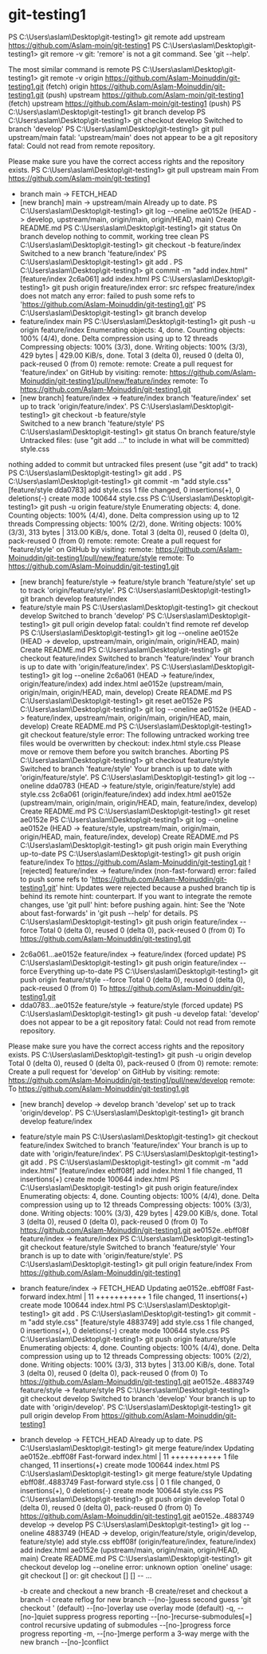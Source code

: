 # git-testing1
PS C:\Users\aslam\Desktop\git-testing1> git remote add upstream https://github.com/Aslam-moin/git-testing1
PS C:\Users\aslam\Desktop\git-testing1> git remore -v
git: 'remore' is not a git command. See 'git --help'.

The most similar command is
        remote
PS C:\Users\aslam\Desktop\git-testing1> git remote -v
origin  https://github.com/Aslam-Moinuddin/git-testing1.git (fetch)
origin  https://github.com/Aslam-Moinuddin/git-testing1.git (push)
upstream        https://github.com/Aslam-moin/git-testing1 (fetch)
upstream        https://github.com/Aslam-moin/git-testing1 (push)
PS C:\Users\aslam\Desktop\git-testing1> git branch develop
PS C:\Users\aslam\Desktop\git-testing1> git checkout develop 
Switched to branch 'develop'
PS C:\Users\aslam\Desktop\git-testing1> git pull upstream/main
fatal: 'upstream/main' does not appear to be a git repository
fatal: Could not read from remote repository.

Please make sure you have the correct access rights
and the repository exists.
PS C:\Users\aslam\Desktop\git-testing1> git pull upstream main
From https://github.com/Aslam-moin/git-testing1
 * branch            main       -> FETCH_HEAD
 * [new branch]      main       -> upstream/main
Already up to date.
PS C:\Users\aslam\Desktop\git-testing1> git log --oneline
ae0152e (HEAD -> develop, upstream/main, origin/main, origin/HEAD, main) Create README.md
PS C:\Users\aslam\Desktop\git-testing1> git status
On branch develop
nothing to commit, working tree clean
PS C:\Users\aslam\Desktop\git-testing1> git checkout -b feature/index
Switched to a new branch 'feature/index'
PS C:\Users\aslam\Desktop\git-testing1> git add .
PS C:\Users\aslam\Desktop\git-testing1> git commit -m "add index.html"
[feature/index 2c6a061] add index.html
PS C:\Users\aslam\Desktop\git-testing1> git push origin freature/index
error: src refspec freature/index does not match any
error: failed to push some refs to 'https://github.com/Aslam-Moinuddin/git-testing1.git'
PS C:\Users\aslam\Desktop\git-testing1> git branch
  develop
* feature/index
  main
PS C:\Users\aslam\Desktop\git-testing1> git push -u origin feature/index
Enumerating objects: 4, done.
Counting objects: 100% (4/4), done.
Delta compression using up to 12 threads
Compressing objects: 100% (3/3), done.
Writing objects: 100% (3/3), 429 bytes | 429.00 KiB/s, done.
Total 3 (delta 0), reused 0 (delta 0), pack-reused 0 (from 0)
remote: 
remote: Create a pull request for 'feature/index' on GitHub by visiting:
remote:      https://github.com/Aslam-Moinuddin/git-testing1/pull/new/feature/index
remote:
To https://github.com/Aslam-Moinuddin/git-testing1.git
 * [new branch]      feature/index -> feature/index
branch 'feature/index' set up to track 'origin/feature/index'.
PS C:\Users\aslam\Desktop\git-testing1> git checkout -b feature/style    
Switched to a new branch 'feature/style'
PS C:\Users\aslam\Desktop\git-testing1> git status
On branch feature/style
Untracked files:
  (use "git add <file>..." to include in what will be committed)
        style.css

nothing added to commit but untracked files present (use "git add" to track)
PS C:\Users\aslam\Desktop\git-testing1> git add .
PS C:\Users\aslam\Desktop\git-testing1> git commit -m "add style.css"
[feature/style dda0783] add style.css
 1 file changed, 0 insertions(+), 0 deletions(-)
 create mode 100644 style.css
PS C:\Users\aslam\Desktop\git-testing1> git push -u origin feature/style
Enumerating objects: 4, done.
Counting objects: 100% (4/4), done.
Delta compression using up to 12 threads
Compressing objects: 100% (2/2), done.
Writing objects: 100% (3/3), 313 bytes | 313.00 KiB/s, done.
Total 3 (delta 0), reused 0 (delta 0), pack-reused 0 (from 0)
remote: 
remote: Create a pull request for 'feature/style' on GitHub by visiting:
remote:      https://github.com/Aslam-Moinuddin/git-testing1/pull/new/feature/style
remote:
To https://github.com/Aslam-Moinuddin/git-testing1.git
 * [new branch]      feature/style -> feature/style
branch 'feature/style' set up to track 'origin/feature/style'.
PS C:\Users\aslam\Desktop\git-testing1> git branch
  develop
  feature/index
* feature/style
  main
PS C:\Users\aslam\Desktop\git-testing1> git checkout develop
Switched to branch 'develop'
PS C:\Users\aslam\Desktop\git-testing1> git pull origin develop
fatal: couldn't find remote ref develop
PS C:\Users\aslam\Desktop\git-testing1> git log --oneline
ae0152e (HEAD -> develop, upstream/main, origin/main, origin/HEAD, main) Create README.md
PS C:\Users\aslam\Desktop\git-testing1> git checkout feature/index
Switched to branch 'feature/index'
Your branch is up to date with 'origin/feature/index'.
PS C:\Users\aslam\Desktop\git-testing1> git log --oneline
2c6a061 (HEAD -> feature/index, origin/feature/index) add index.html
ae0152e (upstream/main, origin/main, origin/HEAD, main, develop) Create README.md
PS C:\Users\aslam\Desktop\git-testing1> git reset ae0152e
PS C:\Users\aslam\Desktop\git-testing1> git log --oneline
ae0152e (HEAD -> feature/index, upstream/main, origin/main, origin/HEAD, main, develop) Create README.md
PS C:\Users\aslam\Desktop\git-testing1> git checkout feature/style
error: The following untracked working tree files would be overwritten by checkout:
        index.html
        style.css
Please move or remove them before you switch branches.
Aborting
PS C:\Users\aslam\Desktop\git-testing1> git checkout feature/style
Switched to branch 'feature/style'
Your branch is up to date with 'origin/feature/style'.
PS C:\Users\aslam\Desktop\git-testing1> git log --oneline
dda0783 (HEAD -> feature/style, origin/feature/style) add style.css
2c6a061 (origin/feature/index) add index.html
ae0152e (upstream/main, origin/main, origin/HEAD, main, feature/index, develop) Create README.md
PS C:\Users\aslam\Desktop\git-testing1> git reset ae0152e
PS C:\Users\aslam\Desktop\git-testing1> git log --oneline
ae0152e (HEAD -> feature/style, upstream/main, origin/main, origin/HEAD, main, feature/index, develop) Create README.md
PS C:\Users\aslam\Desktop\git-testing1> git push origin main
Everything up-to-date
PS C:\Users\aslam\Desktop\git-testing1> git push origin feature/index
To https://github.com/Aslam-Moinuddin/git-testing1.git
 ! [rejected]        feature/index -> feature/index (non-fast-forward)
error: failed to push some refs to 'https://github.com/Aslam-Moinuddin/git-testing1.git'
hint: Updates were rejected because a pushed branch tip is behind its remote
hint: counterpart. If you want to integrate the remote changes, use 'git pull'
hint: before pushing again.
hint: See the 'Note about fast-forwards' in 'git push --help' for details.
PS C:\Users\aslam\Desktop\git-testing1> git push origin feature/index --force
Total 0 (delta 0), reused 0 (delta 0), pack-reused 0 (from 0)
To https://github.com/Aslam-Moinuddin/git-testing1.git
 + 2c6a061...ae0152e feature/index -> feature/index (forced update)
PS C:\Users\aslam\Desktop\git-testing1> git push origin feature/index --force
Everything up-to-date
PS C:\Users\aslam\Desktop\git-testing1> git push origin feature/style --force
Total 0 (delta 0), reused 0 (delta 0), pack-reused 0 (from 0)
To https://github.com/Aslam-Moinuddin/git-testing1.git
 + dda0783...ae0152e feature/style -> feature/style (forced update)
PS C:\Users\aslam\Desktop\git-testing1> git push -u develop
fatal: 'develop' does not appear to be a git repository
fatal: Could not read from remote repository.

Please make sure you have the correct access rights
and the repository exists.
PS C:\Users\aslam\Desktop\git-testing1> git push -u origin develop
Total 0 (delta 0), reused 0 (delta 0), pack-reused 0 (from 0)
remote: 
remote: Create a pull request for 'develop' on GitHub by visiting:
remote:      https://github.com/Aslam-Moinuddin/git-testing1/pull/new/develop
remote:
To https://github.com/Aslam-Moinuddin/git-testing1.git
 * [new branch]      develop -> develop
branch 'develop' set up to track 'origin/develop'.
PS C:\Users\aslam\Desktop\git-testing1> git branch
  develop
  feature/index
* feature/style
  main
PS C:\Users\aslam\Desktop\git-testing1> git checkout feature/index
Switched to branch 'feature/index'
Your branch is up to date with 'origin/feature/index'.
PS C:\Users\aslam\Desktop\git-testing1> git add .
PS C:\Users\aslam\Desktop\git-testing1> git commit -m "add index.html"
[feature/index ebff08f] add index.html
 1 file changed, 11 insertions(+)
 create mode 100644 index.html
PS C:\Users\aslam\Desktop\git-testing1> git push origin feature/index
Enumerating objects: 4, done.
Counting objects: 100% (4/4), done.
Delta compression using up to 12 threads
Compressing objects: 100% (3/3), done.
Writing objects: 100% (3/3), 429 bytes | 429.00 KiB/s, done.
Total 3 (delta 0), reused 0 (delta 0), pack-reused 0 (from 0)
To https://github.com/Aslam-Moinuddin/git-testing1.git
   ae0152e..ebff08f  feature/index -> feature/index
PS C:\Users\aslam\Desktop\git-testing1> git checkout feature/style
Switched to branch 'feature/style'
Your branch is up to date with 'origin/feature/style'.
PS C:\Users\aslam\Desktop\git-testing1> git pull origin feature/index
From https://github.com/Aslam-Moinuddin/git-testing1
 * branch            feature/index -> FETCH_HEAD
Updating ae0152e..ebff08f
Fast-forward
 index.html | 11 +++++++++++
 1 file changed, 11 insertions(+)
 create mode 100644 index.html
PS C:\Users\aslam\Desktop\git-testing1> git add .
PS C:\Users\aslam\Desktop\git-testing1> git commit -m "add style.css"
[feature/style 4883749] add style.css
 1 file changed, 0 insertions(+), 0 deletions(-)
 create mode 100644 style.css
PS C:\Users\aslam\Desktop\git-testing1> git push origin feature/style
Enumerating objects: 4, done.
Counting objects: 100% (4/4), done.
Delta compression using up to 12 threads
Compressing objects: 100% (2/2), done.
Writing objects: 100% (3/3), 313 bytes | 313.00 KiB/s, done.
Total 3 (delta 0), reused 0 (delta 0), pack-reused 0 (from 0)
To https://github.com/Aslam-Moinuddin/git-testing1.git
   ae0152e..4883749  feature/style -> feature/style
PS C:\Users\aslam\Desktop\git-testing1> git checkout develop
Switched to branch 'develop'
Your branch is up to date with 'origin/develop'.
PS C:\Users\aslam\Desktop\git-testing1> git pull origin develop
From https://github.com/Aslam-Moinuddin/git-testing1
 * branch            develop    -> FETCH_HEAD
Already up to date.
PS C:\Users\aslam\Desktop\git-testing1> git merge feature/index
Updating ae0152e..ebff08f
Fast-forward
 index.html | 11 +++++++++++
 1 file changed, 11 insertions(+)
 create mode 100644 index.html
PS C:\Users\aslam\Desktop\git-testing1> git merge feature/style
Updating ebff08f..4883749
Fast-forward
 style.css | 0
 1 file changed, 0 insertions(+), 0 deletions(-)
 create mode 100644 style.css
PS C:\Users\aslam\Desktop\git-testing1> git push origin develop
Total 0 (delta 0), reused 0 (delta 0), pack-reused 0 (from 0)
To https://github.com/Aslam-Moinuddin/git-testing1.git
   ae0152e..4883749  develop -> develop
PS C:\Users\aslam\Desktop\git-testing1> git log --oneline
4883749 (HEAD -> develop, origin/feature/style, origin/develop, feature/style) add style.css
ebff08f (origin/feature/index, feature/index) add index.html
ae0152e (upstream/main, origin/main, origin/HEAD, main) Create README.md
PS C:\Users\aslam\Desktop\git-testing1> git checkout develop log --oneline
error: unknown option `oneline'
usage: git checkout [<options>] <branch>
   or: git checkout [<options>] [<branch>] -- <file>...

    -b <branch>           create and checkout a new branch
    -B <branch>           create/reset and checkout a branch
    -l                    create reflog for new branch
    --[no-]guess          second guess 'git checkout <no-such-branch>' (default)
    --[no-]overlay        use overlay mode (default)
    -q, --[no-]quiet      suppress progress reporting
    --[no-]recurse-submodules[=<checkout>]
                          control recursive updating of submodules
    --[no-]progress       force progress reporting
    -m, --[no-]merge      perform a 3-way merge with the new branch
    --[no-]conflict <style>
                          conflict style (merge, diff3, or zdiff3)
    -d, --[no-]detach     detach HEAD at named commit
    -t, --[no-]track[=(direct|inherit)]
                          set branch tracking configuration
    -f, --[no-]force      force checkout (throw away local modifications)
    --[no-]orphan <new-branch>
                          new unborn branch
    --[no-]overwrite-ignore
                          update ignored files (default)
    --[no-]ignore-other-worktrees
                          do not check if another worktree is holding the given ref
    -2, --ours            checkout our version for unmerged files
    -3, --theirs          checkout their version for unmerged files
    -p, --[no-]patch      select hunks interactively
    --[no-]ignore-skip-worktree-bits
                          do not limit pathspecs to sparse entries only
    --[no-]pathspec-from-file <file>
                          read pathspec from file
    --[no-]pathspec-file-nul
                          with --pathspec-from-file, pathspec elements are separated with NUL character

PS C:\Users\aslam\Desktop\git-testing1> git checkout develop              
Already on 'develop'
Your branch is up to date with 'origin/develop'.
PS C:\Users\aslam\Desktop\git-testing1> git log --oneline
4883749 (HEAD -> develop, origin/feature/style, origin/develop, feature/style) add style.css
ebff08f (origin/feature/index, feature/index) add index.html
ae0152e (upstream/main, origin/main, origin/HEAD, main) Create README.md
PS C:\Users\aslam\Desktop\git-testing1> 